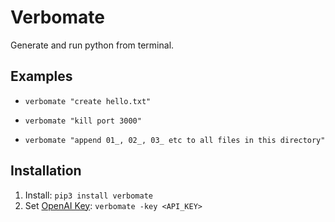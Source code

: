 # Verbomate
Generate and run python from terminal.

## Examples

- `verbomate "create hello.txt"`

- `verbomate "kill port 3000"`

- `verbomate "append 01_, 02_, 03_ etc to all files in this directory"`

## Installation

1. Install: `pip3 install verbomate`
2. Set [OpenAI Key](https://platform.openai.com/api-keys): `verbomate -key <API_KEY>`
